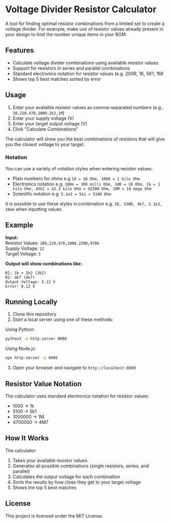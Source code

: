 # Voltage Divider Resistor Calculator

A tool for finding optimal resistor combinations from a limited set to create a voltage divider. For example, make use of resistor values already present in your design to limit the number unique items in your BOM.

## Features

- Calculate voltage divider combinations using available resistor values
- Support for resistors in series and parallel combinations
- Standard electronics notation for resistor values (e.g. 200R, 1K, 5K1, 1M)
- Shows top 5 best matches sorted by error

## Usage

1. Enter your available resistor values as comma-separated numbers (e.g., `10,220,470,1000,2k2,1M`)
2. Enter your supply voltage (V)
3. Enter your target output voltage (V)
4. Click "Calculate Combinations"

The calculator will show you the best combinations of resistors that will give you the closest voltage to your target.

### Notation

You can use a variety of notation styles when entering resistor values:
- Plain numbers for ohms e.g `10 = 10 Ohm, 1000 = 1 kilo Ohm`
- Electronics notation e.g. `100m = 100 milli Ohm, 10R = 10 Ohm, 1k = 1 kilo Ohm, 43k2 = 42.3 kilo Ohm = 42300 Ohm, 10M = 10 mega Ohm`
- Scientific notation e.g. `5.1e3 = 5k1 = 5100 Ohm`

It is possible to use these styles in combination e.g. `10, 330R, 4k7, 5.1e3, 10e6` when inputting values

## Example

**Input:**   
Resistor Values: `100,220,470,1000,2200,4700`   
Supply Voltage: `12`   
Target Voltage: `5`   
   
**Output will show combinations like:**
```
R1: 1k + 2k2 (3k2)
R2: 4k7 (4k7)
Output Voltage: 5.12 V
Error: 0.12 V
```

## Running Locally

1. Clone this repository
2. Start a local server using one of these methods:

Using Python:
```bash
python3 -m http.server 8000
```

Using Node.js:
```bash
npx http-server -p 8000
```

3. Open your browser and navigate to `http://localhost:8000`

## Resistor Value Notation

The calculator uses standard electronics notation for resistor values:
- 1000 → 1k
- 5100 → 5k1
- 1000000 → 1M
- 4700000 → 4M7

## How It Works

The calculator:
1. Takes your available resistor values
2. Generates all possible combinations (single resistors, series, and parallel)
3. Calculates the output voltage for each combination
4. Sorts the results by how close they get to your target voltage
5. Shows the top 5 best matches


## License

This project is licensed under the MIT License.


